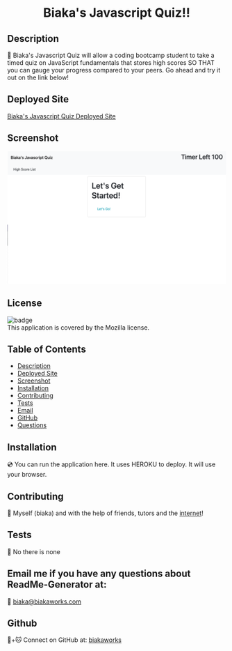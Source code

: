 <h1 align="center">Biaka's Javascript Quiz!!</h1>



## Description
📖 Biaka's Javascript Quiz will allow a coding bootcamp student to take a timed quiz on JavaScript fundamentals that stores high scores SO THAT you can gauge your progress compared to your peers. Go ahead and try it out on the link below!

## Deployed Site
[Biaka's Javascript Quiz Deployed Site](https://biakaworks.github.io/weather-dashboard/)

## Screenshot
![Biaka's Javascript Quiz Screenshot](./biakajsquiz.png)

## License
![badge](https://img.shields.io/badge/license-Mozilla-brightgreen)
<br />
This application is covered by the Mozilla license. 

## Table of Contents
- [Description](#description)
- [Deployed Site](deployedsite)
- [Screenshot](#screenshot)
- [Installation](#installation)
- [Contributing](#contributing)
- [Tests](#tests)
- [Email](#email)
- [GitHub](#gitHub)
- [Questions](#questions)

## Installation
💿 You can run the application here.  It uses HEROKU to deploy. It will use your browser.

## Contributing
🤝 Myself (biaka) and with the help of friends, tutors and the [internet](https://www.w3schools.com/)!

## Tests
🔬 No there is none

## Email me if you have any questions about ReadMe-Generator at:
📧 biaka@biakaworks.com

## Github
🐙+🐱 Connect on GitHub at: [biakaworks](https://github.com/biakaworks)